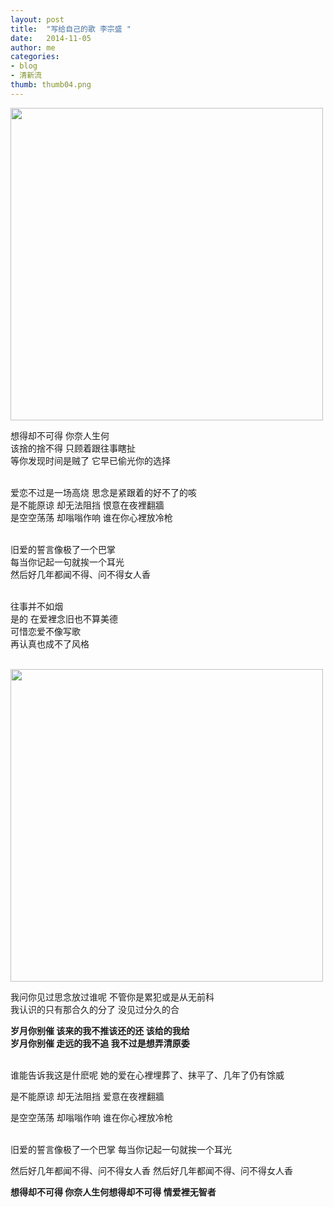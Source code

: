 ```yaml
---
layout: post
title:  "写给自己的歌 李宗盛 "
date:   2014-11-05 
author: me
categories: 
- blog
- 清新流
thumb: thumb04.png
---
```


<img src="http://liubai.info/assets/img/work/4.jpg" style="width:500px;height=248px">

想得却不可得 你奈人生何<br>
该捨的捨不得 只顾着跟往事瞎扯<br>
等你发现时间是贼了 它早已偷光你的选择<br><br>
<!--more-->


爱恋不过是一场高烧 思念是紧跟着的好不了的咳<br>
是不能原谅 却无法阻挡 恨意在夜裡翻牆<br>
是空空荡荡 却嗡嗡作响 谁在你心裡放冷枪<br><br>

旧爱的誓言像极了一个巴掌<br>
每当你记起一句就挨一个耳光<br>
然后好几年都闻不得、问不得女人香<br><br>

往事并不如烟<br>
是的 在爱裡念旧也不算美德<br>
可惜恋爱不像写歌 <br>
再认真也成不了风格<br><br>

<img src="http://liubai.qiniudn.com/ddd.jpg" style="width:500px;height=248px">

我问你见过思念放过谁呢 不管你是累犯或是从无前科<br>
我认识的只有那合久的分了 没见过分久的合<br>
 
**岁月你别催 该来的我不推该还的还 该给的我给** <br>
**岁月你别催 走远的我不追 我不过是想弄清原委**<br><br>

谁能告诉我这是什麽呢 她的爱在心裡埋葬了、抹平了、几年了仍有馀威<br>

是不能原谅 却无法阻挡 爱意在夜裡翻牆<br>

是空空荡荡 却嗡嗡作响 谁在你心裡放冷枪<br><br>

旧爱的誓言像极了一个巴掌 每当你记起一句就挨一个耳光<br>

然后好几年都闻不得、问不得女人香 然后好几年都闻不得、问不得女人香


**想得却不可得 你奈人生何想得却不可得 情爱裡无智者**

 